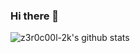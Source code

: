 ### Hi there 👋

![z3r0c00l-2k's github stats](https://github-readme-stats.vercel.app/api?username=z3r0c00l-2k&count_private=true)


<!--
**z3r0c00l-2k/z3r0c00l-2k** is a ✨ _special_ ✨ repository because its `README.md` (this file) appears on your GitHub profile.

Here are some ideas to get you started:

- 🔭 I’m currently working on ...
- 🌱 I’m currently learning ...
- 👯 I’m looking to collaborate on ...
- 🤔 I’m looking for help with ...
- 💬 Ask me about ...
- 📫 How to reach me: ...
- 😄 Pronouns: ...
- ⚡ Fun fact: ...
-->
